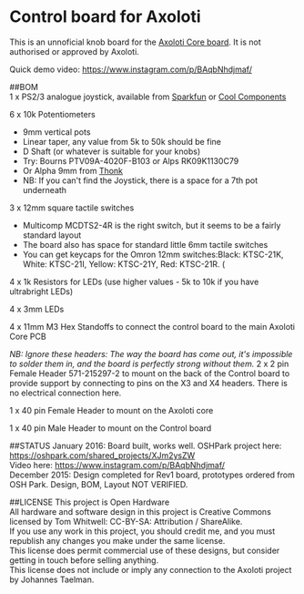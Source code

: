 # Control board for Axoloti 

This is an unnoficial knob board for the [Axoloti Core board](http://www.axoloti.com/).  It is not authorised or approved by Axoloti. 

Quick demo video: https://www.instagram.com/p/BAqbNhdjmaf/  

##BOM  
1 x PS2/3 analogue joystick, available from [Sparkfun](https://www.sparkfun.com/products/9032) or [Cool Components](https://www.coolcomponents.co.uk/thumb-joystick.html)  

6 x 10k Potentiometers
- 9mm vertical pots 
- Linear taper, any value from 5k to 50k should be fine
- D Shaft (or whatever is suitable for your knobs)
- Try: Bourns PTV09A-4020F-B103 or Alps RK09K1130C79
- Or Alpha 9mm from [Thonk](https://www.thonk.co.uk/shop/alpha-9mm-pots/) 
- NB: If you can't find the Joystick, there is a space for a 7th pot underneath

3 x 12mm square tactile switches
- Multicomp MCDTS2-4R is the right switch, but it seems to be a fairly standard layout 
- The board also has space for standard little 6mm tactile switches
- You can get keycaps for the Omron 12mm switches:Black: KTSC-21K, White: KTSC-21I, Yellow: KTSC-21Y, Red: KTSC-21R. (

4 x 1k Resistors for LEDs (use higher values - 5k to 10k if you have ultrabright LEDs) 

4 x 3mm LEDs

4 x 11mm M3 Hex Standoffs to connect the control board to the main Axoloti Core PCB

*NB: Ignore these headers: The way the board has come out, it's impossible to solder them in, and the board is perfectly strong without them.*  2 x 2 pin Female Header 571-215297-2 to mount on the back of the Control board to provide support by connecting to pins on the X3 and X4 headers. There is no electrical connection here. 

1 x 40 pin Female Header to mount on the Axoloti core 

1 x 40 pin Male Header to mount on the Control board

##STATUS 
January 2016: Board built, works well. OSHPark project here: https://oshpark.com/shared_projects/XJm2ysZW  
Video here: https://www.instagram.com/p/BAqbNhdjmaf/   
December 2015: Design completed for Rev1 board, prototypes ordered from OSH Park. Design, BOM, Layout NOT VERIFIED. 

##LICENSE 
This project is Open Hardware  
All hardware and software design in this project is Creative Commons licensed by Tom Whitwell: CC-BY-SA: Attribution / ShareAlike.  
If you use any work in this project, you should credit me, and you must republish any changes you make under the same license.  
This license does permit commercial use of these designs, but consider getting in touch before selling anything.  
This license does not include or imply any connection to the Axoloti project by Johannes Taelman.   
